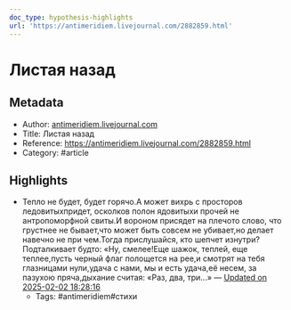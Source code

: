```yaml
---
doc_type: hypothesis-highlights
url: 'https://antimeridiem.livejournal.com/2882859.html'
---
```

# Листая назад

## Metadata
- Author: [antimeridiem.livejournal.com]()
- Title: Листая назад
- Reference: https://antimeridiem.livejournal.com/2882859.html
- Category: #article

## Highlights
- Тепло не будет, будет горячо.А может вихрь с просторов ледовитыхпридет, осколков полон ядовитыхи прочей не антропоморфной свиты.И вороном присядет на плечото слово, что грустнее не бывает,что может быть совсем не убивает,но делает навечно не при чем.Тогда прислушайся, кто шепчет изнутри?Подталкивает будто: «Ну, смелее!Еще шажок, теплей, еще теплее,пусть черный флаг полощется на рее,и смотрят на тебя глазницами нули,удача с нами, мы и есть удача,её несем, за пазухою пряча,дыхание считая: «Раз, два, три...» — [Updated on 2025-02-02 18:28:16](https://hyp.is/Ux6sxuF6Ee-xPMtb0mbnCA/antimeridiem.livejournal.com/2882859.html)
   - Tags: #antimeridiem#стихи
